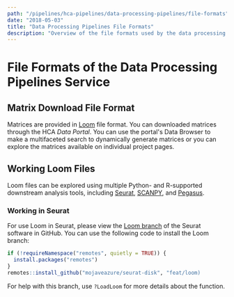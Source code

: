 ```yaml
---
path: "/pipelines/hca-pipelines/data-processing-pipelines/file-formats"
date: "2018-05-03"
title: "Data Processing Pipelines File Formats"
description: "Overview of the file formats used by the data processing pipelines of the HCA DCP."
---
```


# File Formats of the Data Processing Pipelines Service

## Matrix Download File Format

Matrices are provided in [Loom](http://loompy.org/) file format. You can downloaded matrices through the HCA *Data Portal*. You can use the portal's Data Browser to make a multifaceted search to dynamically generate matrices or you can explore the matrices available on individual project pages.

## Working Loom Files

Loom files can be explored using multiple Python- and R-supported downstream analysis tools, including [Seurat](https://satijalab.org/seurat/), [SCANPY](https://github.com/theislab/scanpy), and [Pegasus](https://pegasus.readthedocs.io/en/latest/). 


### Working in Seurat

For use Loom in Seurat, please view the [Loom branch](https://github.com/satijalab/seurat/tree/loom) of the Seurat software in GitHub. You can use the following code to install the Loom branch:
```R
if (!requireNamespace("remotes", quietly = TRUE)) {
  install.packages("remotes")
}
remotes::install_github("mojaveazure/seurat-disk", "feat/loom)
```
For help with this branch, use `?LoadLoom` for more details about the function.

